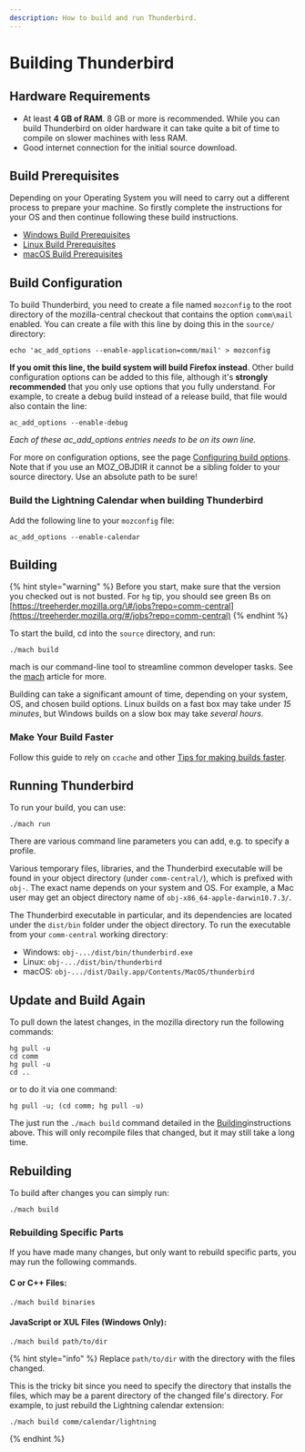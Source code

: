 ```yaml
---
description: How to build and run Thunderbird.
---
```


# Building Thunderbird

## Hardware Requirements

* At least **4 GB of RAM**. 8 GB or more is recommended. While you can build Thunderbird on older hardware it can take quite a bit of time to compile on slower machines with less RAM.
* Good internet connection for the initial source download.

## Build Prerequisites

Depending on your Operating System you will need to carry out a different process to prepare your machine. So firstly complete the instructions for your OS and then continue following these build instructions.

* [Windows Build Prerequisites](windows-build-prerequisites.md)
* [Linux Build Prerequisites](linux-build-prerequisites.md)
* [macOS Build Prerequisites](macos-build-prerequisites.md)

## Build Configuration

To build Thunderbird, you need to create a file named `mozconfig` to the root directory of the mozilla-central checkout that contains the option `comm\mail` enabled. You can create a file with this line by doing this in the `source/` directory:

```shell
echo 'ac_add_options --enable-application=comm/mail' > mozconfig
```

**If you omit this line, the build system will build Firefox instead**. Other build configuration options can be added to this file, although it's **strongly recommended** that you only use options that you fully understand. For example, to create a debug build instead of a release build, that file would also contain the line:

```text
ac_add_options --enable-debug
```

_Each of these ac\_add\_options entries needs to be on its own line._

For more on configuration options, see the page [Configuring build options](https://developer.mozilla.org/en/Configuring_Build_Options). Note that if you use an MOZ\_OBJDIR it cannot be a sibling folder to your source directory. Use an absolute path to be sure!

### Build the Lightning Calendar when building Thunderbird  <a id="build-the-lightning-calendar-when-building-thunderbird"></a>

Add the following line to your `mozconfig` file:

```text
ac_add_options --enable-calendar
```

## Building

{% hint style="warning" %}
Before you start, make sure that the version you checked out is not busted. For `hg` tip, you should see green Bs on [https://treeherder.mozilla.org/\#/jobs?repo=comm-central](https://treeherder.mozilla.org/#/jobs?repo=comm-central)
{% endhint %}

To start the build, cd into the `source` directory, and run:

```shell
./mach build
```

mach is our command-line tool to streamline common developer tasks. See the [mach](https://developer.mozilla.org/en-US/docs/Mozilla/Developer_guide/mach) article for more.

Building can take a significant amount of time, depending on your system, OS, and chosen build options. Linux builds on a fast box may take under _15 minutes_, but Windows builds on a slow box may take _several hours_.

### Make Your Build Faster

Follow this guide to rely on `ccache` and other [Tips for making builds faster](../getting-started.md).

## Running Thunderbird

To run your build, you can use:

```shell
./mach run
```

There are various command line parameters you can add, e.g. to specify a profile.

Various temporary files, libraries, and the Thunderbird executable will be found in your object directory \(under `comm-central/`\), which is prefixed with `obj-`. The exact name depends on your system and OS. For example, a Mac user may get an object directory name of `obj-x86_64-apple-darwin10.7.3/`.

The Thunderbird executable in particular, and its dependencies are located under the `dist/bin` folder under the object directory. To run the executable from your `comm-central` working directory:

* Windows: `obj-.../dist/bin/thunderbird.exe`
* Linux: `obj-.../dist/bin/thunderbird`
* macOS: `obj-.../dist/Daily.app/Contents/MacOS/thunderbird`

## Update and Build Again

To pull down the latest changes, in the mozilla directory run the following commands:

```shell
hg pull -u
cd comm
hg pull -u
cd ..
```

or to do it via one command:

```shell
hg pull -u; (cd comm; hg pull -u)
```

The just run the `./mach build` command detailed in the [Building](./#building)instructions above. This will only recompile files that changed, but it may still take a long time.

## Rebuilding

To build after changes you can simply run:

```shell
./mach build
```

### Rebuilding Specific Parts

If you have made many changes, but only want to rebuild specific parts, you may run the following commands.

#### C or C++ Files:

```shell
./mach build binaries
```

#### JavaScript or XUL Files \(Windows Only\):

```shell
./mach build path/to/dir
```

{% hint style="info" %}
Replace `path/to/dir` with the directory with the files changed.

This is the tricky bit since you need to specify the directory that installs the files, which may be a parent directory of the changed file's directory. For example, to just rebuild the Lightning calendar extension:

```shell
./mach build comm/calendar/lightning
```
{% endhint %}

